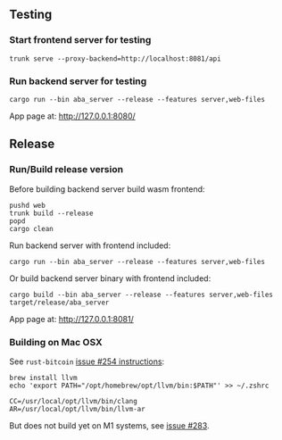 
## Testing

### Start frontend server for testing

```shell
trunk serve --proxy-backend=http://localhost:8081/api
```

### Run backend server for testing

```shell
cargo run --bin aba_server --release --features server,web-files
```
App page at: http://127.0.0.1:8080/

## Release 

### Run/Build release version

Before building backend server build wasm frontend:

```shell
pushd web
trunk build --release
popd
cargo clean
```

Run backend server with frontend included:
```shell
cargo run --bin aba_server --release --features server,web-files
```
Or build backend server binary with frontend included:
```shell
cargo build --bin aba_server --release --features server,web-files
target/release/aba_server
```

App page at: http://127.0.0.1:8081/

### Building on Mac OSX  

See `rust-bitcoin` [issue #254 instructions](https://github.com/rust-bitcoin/rust-secp256k1/pull/254#issuecomment-879588601):
```shell
brew install llvm
echo 'export PATH="/opt/homebrew/opt/llvm/bin:$PATH"' >> ~/.zshrc

CC=/usr/local/opt/llvm/bin/clang
AR=/usr/local/opt/llvm/bin/llvm-ar
```

But does not build yet on M1 systems, see [issue #283](https://github.com/rust-bitcoin/rust-secp256k1/issues/283#).